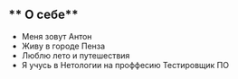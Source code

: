 ## ** О себе**
* Меня зовут Антон
* Живу в городе Пенза
* Люблю лето и путешествия
* Я учусь в Нетологии на проффесию Тестировщик ПО
